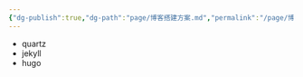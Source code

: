 ```yaml
---
{"dg-publish":true,"dg-path":"page/博客搭建方案.md","permalink":"/page/博客搭建方案/","created":"2025-03-11T19:49:19.894+08:00"}
---
```


- quartz
- jekyll
- hugo